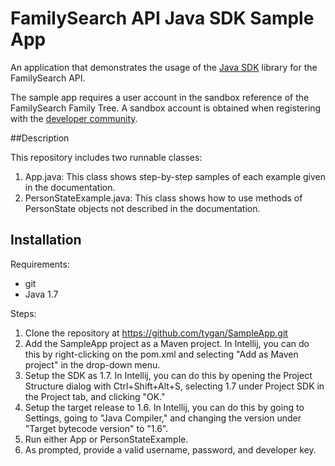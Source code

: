 # FamilySearch API Java SDK Sample App

An application that demonstrates the usage of the [Java SDK](https://github.com/FamilySearch/gedcomx-java/tree/master/extensions/familysearch/familysearch-api-client) library for the FamilySearch API.

The sample app requires a user account in the sandbox reference of the FamilySearch Family Tree. A sandbox account is obtained when registering with the [developer community](https://grms.force.com/Developer).

##Description

This repository includes two runnable classes:

1.  App.java: This class shows step-by-step samples of each example given in the documentation.
2.  PersonStateExample.java: This class shows how to use methods of PersonState objects not described in
    the documentation.

## Installation

Requirements:

* git
* Java 1.7

Steps:

1.  Clone the repository at https://github.com/tygan/SampleApp.git
2.  Add the SampleApp project as a Maven project. In Intellij, you can do this by right-clicking on the pom.xml and selecting "Add as Maven project" in the drop-down menu.
3.  Setup the SDK as 1.7. In Intellij, you can do this by opening the Project Structure dialog with Ctrl+Shift+Alt+S, selecting 1.7 under Project SDK in the Project tab, and clicking "OK."
4.  Setup the target release to 1.6. In Intellij, you can do this by going to Settings, going to
    "Java Compiler," and changing the version under "Target bytecode version" to "1.6".
5.  Run either App or PersonStateExample.
6.  As prompted, provide a valid username, password, and developer key.
